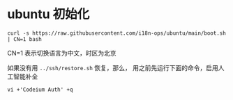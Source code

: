 # ubuntu 初始化

```
curl -s https://raw.githubusercontent.com/i18n-ops/ubuntu/main/boot.sh | CN=1 bash
```

CN=1 表示切换语言为中文，时区为北京

如果没有用 `../ssh/restore.sh` 恢复，那么， 用之前先运行下面的命令，启用人工智能补全

```
vi +'Codeium Auth' +q
```
